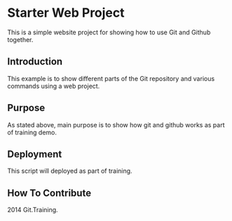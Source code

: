 # Starter Web Project

This is a simple website project for
showing how to use Git and Github together.

## Introduction

This example is to show different parts
of the Git repository and various commands
using a web project.

## Purpose

As stated above, main purpose is to show
how git and github works as part of training demo.

## Deployment

This script will deployed as part of training.

## How To Contribute

2014 Git.Training.